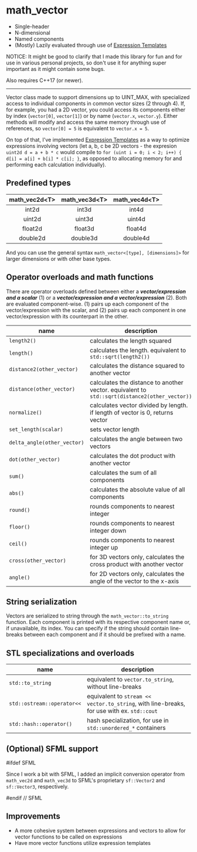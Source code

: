 # math_vector

* Single-header
* N-dimensional
* Named components
* (Mostly) Lazily evaluated through use of [Expression Templates](https://en.wikipedia.org/wiki/Expression_templates)

NOTICE: It might be good to clarify that I made this library for fun and for use in various personal projects, so don't use it for anything super important as it might contain some bugs.

Also requires C++17 (or newer).

---

Vector class made to support dimensions up to UINT_MAX, with specialized access to individual components in common vector sizes (2 through 4). If, for example, you had a 2D vector, you could access its components either by index (`vector[0]`, `vector[1]`) or by name (`vector.x`, `vector.y`). Either methods will modify and access the same memory through use of references, so `vector[0] = 5` is equivalent to `vector.x = 5`. 

On top of that, I've implemented [Expression Templates](https://en.wikipedia.org/wiki/Expression_templates) as a way to optimize expressions involving vectors (let a, b, c be 2D vectors - the expresion `uint2d d = a + b * c` would compile to `for (uint i = 0; i < 2; i++) { d[i] = a[i] + b[i] * c[i]; }`, as opposed to allocating memory for and performing each calculation individually).

## Predefined types

| math_vec2d\<T> | math_vec3d\<T> | math_vec4d\<T> |
| :-: | :-: | :-: |
| int2d | int3d | int4d |
| uint2d | uint3d | uint4d |
| float2d | float3d | float4d |
| double2d | double3d | double4d |

And you can use the general syntax `math_vector<[type], [dimensions]>` for larger dimensions or with other base types.

## Operator overloads and math functions

There are operator overloads defined between either a ***vector/expression and a scalar*** (1) or a ***vector/expression and a vector/expression*** (2). Both are evaluated component-wise. (1) pairs up each component of the vector/expression with the scalar, and (2) pairs up each component in one vector/expression with its counterpart in the other.

| name | description |
| --- | --- |
| `length2()` | calculates the length squared |
| `length()` | calculates the length. equivalent to `std::sqrt(length2())` |
| `distance2(other_vector)` | calculates the distance squared to another vector |
| `distance(other_vector)` | calculates the distance to another vector. equivalent to `std::sqrt(distance2(other_vector))` |
| `normalize()` | calculates vector divided by length. if length of vector is 0, returns vector |
| `set_length(scalar)` | sets vector length |
| `delta_angle(other_vector)` | calculates the angle between two vectors |
| `dot(other_vector)` | calculates the dot product with another vector |
| `sum()` | calculates the sum of all components |
| `abs()` | calculates the absolute value of all components |
| `round()` | rounds components to nearest integer |
| `floor()` | rounds components to nearest integer down |
| `ceil()` | rounds components to nearest integer up |
| `cross(other_vector)` | for 3D vectors only, calculates the cross product with another vector |
| `angle()` | for 2D vectors only, calculates the angle of the vector to the x-axis |

## String serialization

Vectors are serialized to string through the `math_vector::to_string` function. Each component is printed with its respective component name or, if unavailable, its index. You can specify if the string should contain line-breaks between each component and if it should be prefixed with a name. 

## STL specializations and overloads

| name | description |
| --- | --- |
| `std::to_string` | equivalent to `vector.to_string`, without line-breaks |
| `std::ostream::operator<<` | equivalent to `stream << vector.to_string`, with line-breaks, for use with ex. `std::cout` |
| `std::hash::operator()` | hash specialization, for use in `std::unordered_*` containers |

## (Optional) SFML support

#ifdef SFML

Since I work a bit with SFML, I added an implicit conversion operator from `math_vec2d` and `math_vec3d` to SFML's proprietary `sf::Vector2` and `sf::Vector3`, respectively. 

#endif // SFML

## Improvements

* A more cohesive system between expressions and vectors to allow for vector functions to be called on expressions
* Have more vector functions utilize expression templates